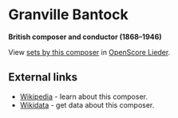 
# Granville Bantock

__British composer and conductor (1868–1946)__

View [sets by this composer] in [OpenScore Lieder].

[sets by this composer]: https://musescore.com/openscore-lieder-corpus/sets?order=title&text=Bantock,+Granville
[OpenScore Lieder]: https://musescore.com/openscore-lieder-corpus

## External links

- [Wikipedia] - learn about this composer.
- [Wikidata] - get data about this composer.

[Wikipedia]: https://en.wikipedia.org/wiki/Granville_Bantock
[Wikidata]: https://www.wikidata.org/wiki/Q552010
